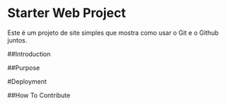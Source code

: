# Starter Web Project

Este é um projeto de site simples que mostra como usar o Git e o Github juntos.

##Introduction

##Purpose

#Deployment

##How To Contribute
